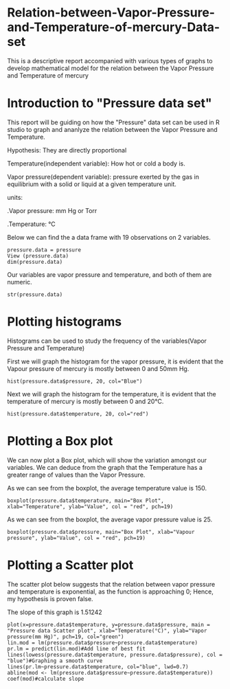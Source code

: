 # Relation-between-Vapor-Pressure-and-Temperature-of-mercury-Data-set
This is a descriptive report accompanied with various types of graphs to develop mathematical model for the relation between the Vapor Pressure and Temperature of mercury

# Introduction to "Pressure data set"

This report will be guiding on how the "Pressure" data set can be used in R studio to graph and ananlyze the relation between the Vapor Pressure and Temperature.

Hypothesis: They are directly proportional 

Temperature(independent variable): How hot or cold a body is.

Vapor pressure(dependent variable): pressure exerted by the gas in equilibrium with a solid or liquid at a given temperature unit.

units:

.Vapor pressure: mm Hg or Torr

.Temperature: °C

Below we can find the a data frame with 19 observations on 2 variables.

```{r}
pressure.data = pressure
View (pressure.data)
dim(pressure.data)
```


Our variables are vapor pressure and temperature, and both of them are numeric. 
```{r}
str(pressure.data)
```

# Plotting histograms
Histograms can be used to study the frequency of the variables(Vapor Pressure and Temperature)

First we will graph the histogram for the vapor pressure, it is evident that the Vapour pressure of mercury is mostly between 0 and 50mm Hg. 

```{r}
hist(pressure.data$pressure, 20, col="Blue")
```

Next we will graph the histogram for the temperature, it is evident that the temperature of mercury is mostly between 0 and 20°C.

```{r}
hist(pressure.data$temperature, 20, col="red")
```

# Plotting a Box plot

We can now plot a Box plot, which will show the variation amongst our variables. We can deduce from the graph that the Temperature has a greater range of values than the Vapor Pressure. 

As we can see from the boxplot, the average temperature value is 150.

```{r}
boxplot(pressure.data$temperature, main="Box Plot", xlab="Temperature", ylab="Value", col = "red", pch=19)
```

As we can see from the boxplot, the average vapor pressure value is 25.

```{r}
boxplot(pressure.data$pressure, main="Box Plot", xlab="Vapour pressure", ylab="Value", col = "red", pch=19)
```

# Plotting a Scatter plot

The scatter plot below suggests that the relation between vapor pressure and temperature is exponential, as the function is approaching 0; Hence, my hypothesis is proven false. 

The slope of this graph is 1.51242
```{r}
plot(x=pressure.data$temperature, y=pressure.data$pressure, main = "Pressure data Scatter plot", xlab="Temperature(°C)", ylab="Vapor pressure(mm Hg)", pch=19, col="green")
lin.mod = lm(pressure.data$pressure~pressure.data$temperature)
pr.lm = predict(lin.mod)#Add line of best fit
lines(lowess(pressure.data$temperature, pressure.data$pressure), col = "blue")#Graphing a smooth curve
lines(pr.lm~pressure.data$temperature, col="blue", lwd=0.7)
abline(mod <- lm(pressure.data$pressure~pressure.data$temperature))
coef(mod)#calculate slope
```
